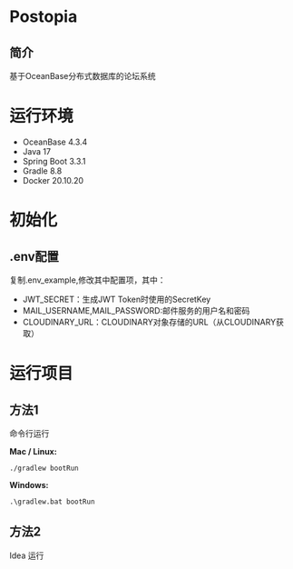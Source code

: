 # Postopia

## 简介

基于OceanBase分布式数据库的论坛系统

# 运行环境

* OceanBase 4.3.4
* Java 17
* Spring Boot 3.3.1
* Gradle 8.8
* Docker 20.10.20

# 初始化

## .env配置

复制.env_example,修改其中配置项，其中：

* JWT_SECRET：生成JWT Token时使用的SecretKey
* MAIL_USERNAME,MAIL_PASSWORD:邮件服务的用户名和密码
* CLOUDINARY_URL：CLOUDINARY对象存储的URL（从CLOUDINARY获取）

# 运行项目

## 方法1

命令行运行

**Mac / Linux:**

```shell
./gradlew bootRun
```

**Windows:**

```shell
.\gradlew.bat bootRun
```

## 方法2

Idea 运行

